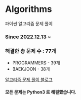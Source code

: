 # Algorithms
파이썬 알고리즘 문제 풀이
### Since 2022.12.13 ~
### 해결한 총 문제 수 : 77개
- PROGRAMMERS - 39개
- BAEKJOON - 38개

[알고리즘 문제 풀이 블로그](https://monzheld.tistory.com/category/%E2%8C%A8%EF%B8%8F%20Algorithms)
#### 모든 문제는 Python3 로 해결했습니다.

